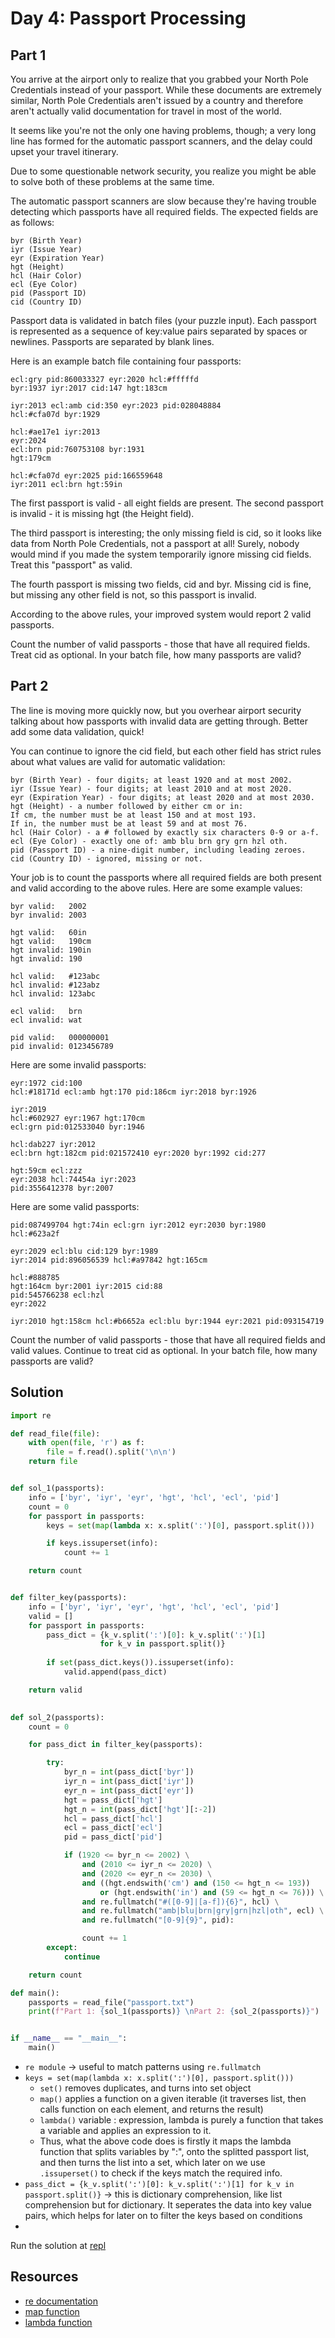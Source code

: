 # Day 4: Passport Processing

## Part 1
You arrive at the airport only to realize that you grabbed your North Pole Credentials instead of your passport. While these documents are extremely similar, North Pole Credentials aren't issued by a country and therefore aren't actually valid documentation for travel in most of the world.

It seems like you're not the only one having problems, though; a very long line has formed for the automatic passport scanners, and the delay could upset your travel itinerary.

Due to some questionable network security, you realize you might be able to solve both of these problems at the same time.

The automatic passport scanners are slow because they're having trouble detecting which passports have all required fields. The expected fields are as follows:

```
byr (Birth Year)
iyr (Issue Year)
eyr (Expiration Year)
hgt (Height)
hcl (Hair Color)
ecl (Eye Color)
pid (Passport ID)
cid (Country ID)
```

Passport data is validated in batch files (your puzzle input). Each passport is represented as a sequence of key:value pairs separated by spaces or newlines. Passports are separated by blank lines.

Here is an example batch file containing four passports:

```
ecl:gry pid:860033327 eyr:2020 hcl:#fffffd
byr:1937 iyr:2017 cid:147 hgt:183cm

iyr:2013 ecl:amb cid:350 eyr:2023 pid:028048884
hcl:#cfa07d byr:1929

hcl:#ae17e1 iyr:2013
eyr:2024
ecl:brn pid:760753108 byr:1931
hgt:179cm

hcl:#cfa07d eyr:2025 pid:166559648
iyr:2011 ecl:brn hgt:59in
```

The first passport is valid - all eight fields are present. The second passport is invalid - it is missing hgt (the Height field).

The third passport is interesting; the only missing field is cid, so it looks like data from North Pole Credentials, not a passport at all! Surely, nobody would mind if you made the system temporarily ignore missing cid fields. Treat this "passport" as valid.

The fourth passport is missing two fields, cid and byr. Missing cid is fine, but missing any other field is not, so this passport is invalid.

According to the above rules, your improved system would report 2 valid passports.

Count the number of valid passports - those that have all required fields. Treat cid as optional. In your batch file, how many passports are valid?

## Part 2

The line is moving more quickly now, but you overhear airport security talking about how passports with invalid data are getting through. Better add some data validation, quick!

You can continue to ignore the cid field, but each other field has strict rules about what values are valid for automatic validation:

```
byr (Birth Year) - four digits; at least 1920 and at most 2002.
iyr (Issue Year) - four digits; at least 2010 and at most 2020.
eyr (Expiration Year) - four digits; at least 2020 and at most 2030.
hgt (Height) - a number followed by either cm or in:
If cm, the number must be at least 150 and at most 193.
If in, the number must be at least 59 and at most 76.
hcl (Hair Color) - a # followed by exactly six characters 0-9 or a-f.
ecl (Eye Color) - exactly one of: amb blu brn gry grn hzl oth.
pid (Passport ID) - a nine-digit number, including leading zeroes.
cid (Country ID) - ignored, missing or not.
```

Your job is to count the passports where all required fields are both present and valid according to the above rules. Here are some example values:

```
byr valid:   2002
byr invalid: 2003

hgt valid:   60in
hgt valid:   190cm
hgt invalid: 190in
hgt invalid: 190

hcl valid:   #123abc
hcl invalid: #123abz
hcl invalid: 123abc

ecl valid:   brn
ecl invalid: wat

pid valid:   000000001
pid invalid: 0123456789
```

Here are some invalid passports:
```
eyr:1972 cid:100
hcl:#18171d ecl:amb hgt:170 pid:186cm iyr:2018 byr:1926

iyr:2019
hcl:#602927 eyr:1967 hgt:170cm
ecl:grn pid:012533040 byr:1946

hcl:dab227 iyr:2012
ecl:brn hgt:182cm pid:021572410 eyr:2020 byr:1992 cid:277

hgt:59cm ecl:zzz
eyr:2038 hcl:74454a iyr:2023
pid:3556412378 byr:2007
```

Here are some valid passports:
```
pid:087499704 hgt:74in ecl:grn iyr:2012 eyr:2030 byr:1980
hcl:#623a2f

eyr:2029 ecl:blu cid:129 byr:1989
iyr:2014 pid:896056539 hcl:#a97842 hgt:165cm

hcl:#888785
hgt:164cm byr:2001 iyr:2015 cid:88
pid:545766238 ecl:hzl
eyr:2022

iyr:2010 hgt:158cm hcl:#b6652a ecl:blu byr:1944 eyr:2021 pid:093154719
```

Count the number of valid passports - those that have all required fields and valid values. Continue to treat cid as optional. In your batch file, how many passports are valid?

## Solution

```py
import re

def read_file(file):
    with open(file, 'r') as f:
        file = f.read().split('\n\n')
    return file


def sol_1(passports):
    info = ['byr', 'iyr', 'eyr', 'hgt', 'hcl', 'ecl', 'pid']
    count = 0
    for passport in passports:
        keys = set(map(lambda x: x.split(':')[0], passport.split()))

        if keys.issuperset(info):
            count += 1

    return count


def filter_key(passports):
    info = ['byr', 'iyr', 'eyr', 'hgt', 'hcl', 'ecl', 'pid']
    valid = []
    for passport in passports:
        pass_dict = {k_v.split(':')[0]: k_v.split(':')[1]
                    for k_v in passport.split()}
        
        if set(pass_dict.keys()).issuperset(info):
            valid.append(pass_dict)

    return valid
    

def sol_2(passports):
    count = 0

    for pass_dict in filter_key(passports):

        try:
            byr_n = int(pass_dict['byr'])
            iyr_n = int(pass_dict['iyr'])
            eyr_n = int(pass_dict['eyr'])
            hgt = pass_dict['hgt']
            hgt_n = int(pass_dict['hgt'][:-2])
            hcl = pass_dict['hcl']
            ecl = pass_dict['ecl']
            pid = pass_dict['pid']

            if (1920 <= byr_n <= 2002) \
                and (2010 <= iyr_n <= 2020) \
                and (2020 <= eyr_n <= 2030) \
                and ((hgt.endswith('cm') and (150 <= hgt_n <= 193))
                    or (hgt.endswith('in') and (59 <= hgt_n <= 76))) \
                and re.fullmatch("#([0-9]|[a-f]){6}", hcl) \
                and re.fullmatch("amb|blu|brn|gry|grn|hzl|oth", ecl) \
                and re.fullmatch("[0-9]{9}", pid):

                count += 1
        except:
            continue

    return count

def main():
    passports = read_file("passport.txt")
    print(f"Part 1: {sol_1(passports)} \nPart 2: {sol_2(passports)}")


if __name__ == "__main__":
    main()
```
* `re module` -> useful to match patterns using `re.fullmatch`
* `keys = set(map(lambda x: x.split(':')[0], passport.split()))`
    - `set()` removes duplicates, and turns into set object
    - `map()` applies a function on a given iterable (it traverses list, then calls function on each element, and returns the result)
    - `lambda()` variable : expression, lambda is purely a function that takes a variable and applies an expression to it. 
    - Thus, what the above code does is firstly it maps the lambda function that splits variables by ":", onto the splitted passport list, and then turns the list into a set, which later on we use `.issuperset()` to check if the keys match the required info.
* `pass_dict = {k_v.split(':')[0]: k_v.split(':')[1] for k_v in passport.split()}` -> this is dictionary comprehension, like list comprehension but for dictionary. It seperates the data into key value pairs, which helps for later on to filter the keys based on conditions 
* 
Run the solution at [repl](https://repl.it/@benthecoder/day4aoc)

## Resources

* [re documentation](https://docs.python.org/3/library/re.html)
* [map function](https://www.techbeamers.com/python-map-function/)
* [lambda function](https://realpython.com/python-lambda/#conclusion)
